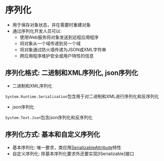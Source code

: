 # 序列化

- 用于保存对象状态，并在需要时重建对象
- 通过序列化开发人员可以:
  - 使用Web服务将对象发送到远程应用程序
  - 将对象从一个域传递到另一个域
  - 将对象通过防火墙传递为JSON或XML字符串
  - 跨应用程序维护安全或用户特性的信息

## 序列化格式: 二进制和XML序列化, json序列化

- 二进制和XML序列化

`System.Runtime.Serialization`包含用于对二进制和XML进行序列化和反序列化

- json序列化

`System.Text.Json`包含json序列化和反序列化

## 序列化方式: 基本和自定义序列化

- 基本序列化: 唯一要求，类应用[SerializableAttribute](csharp_attribute.md)特性
- 自定义序列化: 除基本序列化要求外还要实现[ISerializable]接口
